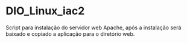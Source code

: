# DIO_Linux_iac2

Script para instalação do servidor web Apache, após a instalação será baixado e copiado a aplicação para o diretório web. 
